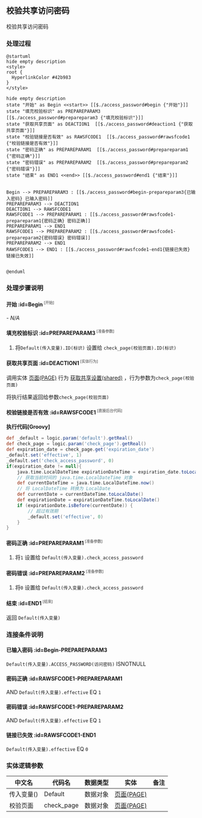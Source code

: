 ## 校验共享访问密码 <!-- {docsify-ignore-all} -->

   校验共享访问密码

### 处理过程

```plantuml
@startuml
hide empty description
<style>
root {
  HyperlinkColor #42b983
}
</style>

hide empty description
state "开始" as Begin <<start>> [[$./access_password#begin {"开始"}]]
state "填充校验标识" as PREPAREPARAM3  [[$./access_password#prepareparam3 {"填充校验标识"}]]
state "获取共享页面" as DEACTION1  [[$./access_password#deaction1 {"获取共享页面"}]]
state "校验链接是否有效" as RAWSFCODE1  [[$./access_password#rawsfcode1 {"校验链接是否有效"}]]
state "密码正确" as PREPAREPARAM1  [[$./access_password#prepareparam1 {"密码正确"}]]
state "密码错误" as PREPAREPARAM2  [[$./access_password#prepareparam2 {"密码错误"}]]
state "结束" as END1 <<end>> [[$./access_password#end1 {"结束"}]]


Begin --> PREPAREPARAM3 : [[$./access_password#begin-prepareparam3{已输入密码} 已输入密码]]
PREPAREPARAM3 --> DEACTION1
DEACTION1 --> RAWSFCODE1
RAWSFCODE1 --> PREPAREPARAM1 : [[$./access_password#rawsfcode1-prepareparam1{密码正确} 密码正确]]
PREPAREPARAM1 --> END1
RAWSFCODE1 --> PREPAREPARAM2 : [[$./access_password#rawsfcode1-prepareparam2{密码错误} 密码错误]]
PREPAREPARAM2 --> END1
RAWSFCODE1 --> END1 : [[$./access_password#rawsfcode1-end1{链接已失效} 链接已失效]]


@enduml
```


### 处理步骤说明

#### 开始 :id=Begin<sup class="footnote-symbol"> <font color=gray size=1>[开始]</font></sup>



*- N/A*
#### 填充校验标识 :id=PREPAREPARAM3<sup class="footnote-symbol"> <font color=gray size=1>[准备参数]</font></sup>



1. 将`Default(传入变量).ID(标识)` 设置给  `check_page(校验页面).ID(标识)`

#### 获取共享页面 :id=DEACTION1<sup class="footnote-symbol"> <font color=gray size=1>[实体行为]</font></sup>



调用实体 [页面(PAGE)](module/Wiki/article_page.md) 行为 [获取共享设置(shared)](module/Wiki/article_page#行为) ，行为参数为`check_page(校验页面)`

将执行结果返回给参数`check_page(校验页面)`

#### 校验链接是否有效 :id=RAWSFCODE1<sup class="footnote-symbol"> <font color=gray size=1>[直接后台代码]</font></sup>



<p class="panel-title"><b>执行代码[Groovy]</b></p>

```groovy
def _default = logic.param('default').getReal()
def check_page = logic.param('check_page').getReal()
def expiration_date = check_page.get('expiration_date')
_default.set('effective', 1)
_default.set('check_access_password', 0)
if(expiration_date != null){
    java.time.LocalDateTime expirationDateTime = expiration_date.toLocalDateTime();
    // 获取当前时间的 java.time.LocalDateTime 对象
    def currentDateTime = java.time.LocalDateTime.now()
    // 将 LocalDateTime 转换为 LocalDate
    def currentDate = currentDateTime.toLocalDate()
    def expirationDate = expirationDateTime.toLocalDate()
    if (expirationDate.isBefore(currentDate)) {
        // 超过有效期
        _default.set('effective', 0)
    }
}
```

#### 密码正确 :id=PREPAREPARAM1<sup class="footnote-symbol"> <font color=gray size=1>[准备参数]</font></sup>



1. 将`1` 设置给  `Default(传入变量).check_access_password`

#### 密码错误 :id=PREPAREPARAM2<sup class="footnote-symbol"> <font color=gray size=1>[准备参数]</font></sup>



1. 将`0` 设置给  `Default(传入变量).check_access_password`

#### 结束 :id=END1<sup class="footnote-symbol"> <font color=gray size=1>[结束]</font></sup>



返回 `Default(传入变量)`


### 连接条件说明
#### 已输入密码 :id=Begin-PREPAREPARAM3

`Default(传入变量).ACCESS_PASSWORD(访问密码)` ISNOTNULL
#### 密码正确 :id=RAWSFCODE1-PREPAREPARAM1

 AND `Default(传入变量).effective` EQ `1`
#### 密码错误 :id=RAWSFCODE1-PREPAREPARAM2

 AND `Default(传入变量).effective` EQ `1`
#### 链接已失效 :id=RAWSFCODE1-END1

`Default(传入变量).effective` EQ `0`


### 实体逻辑参数

|    中文名   |    代码名    |  数据类型    |  实体   |备注 |
| --------| --------| -------- | -------- | --------   |
|传入变量(<i class="fa fa-check"/></i>)|Default|数据对象|[页面(PAGE)](module/Wiki/article_page.md)||
|校验页面|check_page|数据对象|[页面(PAGE)](module/Wiki/article_page.md)||
